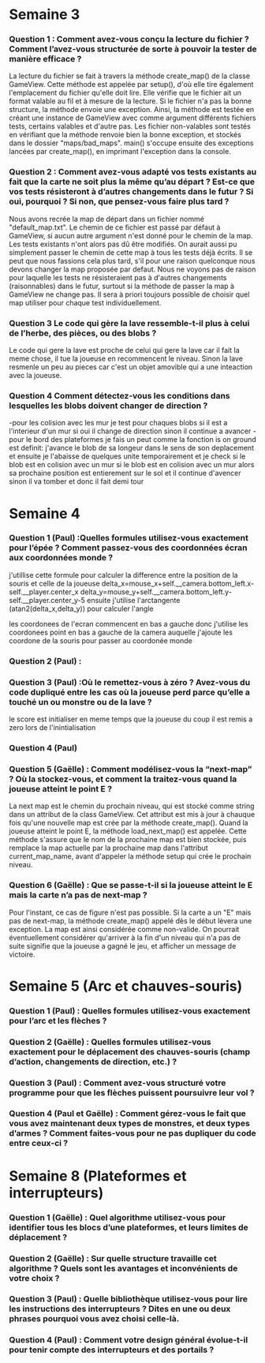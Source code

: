 # Semaine 3

### Question 1 : Comment avez-vous conçu la lecture du fichier ? Comment l’avez-vous structurée de sorte à pouvoir la tester de manière efficace ?

La lecture du fichier se fait à travers la méthode create_map() de la classe GameView. Cette méthode est appelée par setup(), d'où elle tire également l'emplacement du fichier qu'elle doit lire. 
Elle vérifie que le fichier ait un format valable au fil et à mesure de la lecture. Si le fichier n'a pas la bonne structure, la méthode envoie une exception. 
Ainsi, la méthode est testée en créant une instance de GameView avec comme argument différents fichiers tests, certains valables et d'autre pas. Les fichier non-valables sont testés en vérifiant que la méthode renvoie bien la bonne exception, et stockés dans le dossier "maps/bad_maps".
main() s'occupe ensuite des exceptions lancées par create_map(), en imprimant l'exception dans la console.


### Question 2 : Comment avez-vous adapté vos tests existants au fait que la carte ne soit plus la même qu’au départ ? Est-ce que vos tests résisteront à d’autres changements dans le futur ? Si oui, pourquoi ? Si non, que pensez-vous faire plus tard ?

Nous avons recrée la map de départ dans un fichier nommé "default_map.txt". Le chemin de ce fichier est passé par défaut à GameView, si aucun autre argument n'est donné pour le chemin de la map. Les tests existants n'ont alors pas dû être modifiés. On aurait aussi pu simplement passer le chemin de cette map à tous les tests déjà écrits. Il se peut que nous fassions cela plus tard, s'il pour une raison quelconque nous devons changer la map proposée par defaut. Nous ne voyons pas de raison pour laquelle les tests ne résisteraient pas à d'autres changements (raisonnables) dans le futur, surtout si la méthode de passer la map à GameView ne change pas. Il sera à priori toujours possible de choisir quel map utiliser pour chaque test individuellement.

### Question 3 Le code qui gère la lave ressemble-t-il plus à celui de l’herbe, des pièces, ou des blobs ? 
Le code qui gere la lave est proche de celui qui gere la lave car il fait la meme chose, il tue la joueuse en recommencent le niveau.
Sinon la  lave resmenle un peu au pieces car c'est un objet amovible qui a une inteaction avec la joueuse.

### Question 4 Comment détectez-vous les conditions dans lesquelles les blobs doivent changer de direction ?
-pour les colision avec les mur je test pour chaques blobs si il est a l'interieur d'un mur si oui il change de direction sinon il continue a avancer
-pour le bord des plateformes je fais un peut comme la fonction is on ground est definit: j'avance le blob de sa longeur dans le sens de son deplacement et ensuite je l'abaisse de quelques unite temporairement et je check si le blob est en colision avec un mur si le blob est en colision avec un mur alors sa prochaine position est entierement sur le sol et il continue d'avencer  sinon il va tomber et donc il fait demi tour

# Semaine 4

### Question 1 (Paul) :Quelles formules utilisez-vous exactement pour l’épée ? Comment passez-vous des coordonnées écran aux coordonnées monde ?
j'utillise cette formule pour calculer la difference entre la position de la souris et celle de la joueuse
    delta_x=mouse_x+self.__camera.bottom_left.x-self.__player.center_x
    delta_y=mouse_y+self.__camera.bottom_left.y-self.__player.center_y-5
ensuite j'utilise l'arctangente (atan2(delta_x,delta_y)) pour calculer l'angle

les coordonees de l'ecran commencent en bas a gauche donc j'utilise les coordonees point en bas a gauche de la camera auquelle j'ajoute les coordone de la souris pour passer au coordonée monde


### Question 2 (Paul) :



### Question 3 (Paul) :Où le remettez-vous à zéro ? Avez-vous du code dupliqué entre les cas où la joueuse perd parce qu’elle a touché un ou monstre ou de la lave ?
le score est initialiser en meme temps que la joueuse du coup il est remis a zero lors de l'inintialisation


### Question 4 (Paul)



### Question 5 (Gaëlle) : Comment modélisez-vous la “next-map” ? Où la stockez-vous, et comment la traitez-vous quand la joueuse atteint le point E ?

La next map est le chemin du prochain niveau, qui est stocké comme string dans un attribut de la class GameView. Cet attribut est mis à jour à chauque fois qu'une nouvelle map est crée par la méthode create_map(). Quand la joueuse atteint le point E, la méthode load_next_map() est appelée. Cette méthode s'assure que le nom de la prochaine map est bien stockée, puis remplace la map actuelle par la prochaine map dans l'attribut current_map_name, avant d'appeler la méthode setup qui crée le prochain niveau. 

### Question 6 (Gaëlle) : Que se passe-t-il si la joueuse atteint le E mais la carte n’a pas de next-map ?

Pour l'instant, ce cas de figure n'est pas possible. Si la carte a un "E" mais pas de next-map, la méthode create_map() appelé dès le début lèvera une exception. La map est ainsi considérée comme non-valide. On pourrait éventuellement considérer qu'arriver à la fin d'un niveau qui n'a pas de suite signifie que la joueuse a gagné le jeu, et afficher un message de victoire.

# Semaine 5 (Arc et chauves-souris)

### Question 1 (Paul) : Quelles formules utilisez-vous exactement pour l’arc et les flèches ?

### Question 2 (Gaëlle) : Quelles formules utilisez-vous exactement pour le déplacement des chauves-souris (champ d’action, changements de direction, etc.) ?

### Question 3 (Paul) : Comment avez-vous structuré votre programme pour que les flèches puissent poursuivre leur vol ?

### Question 4 (Paul et Gaëlle) : Comment gérez-vous le fait que vous avez maintenant deux types de monstres, et deux types d’armes ? Comment faites-vous pour ne pas dupliquer du code entre ceux-ci ?

# Semaine 8 (Plateformes et interrupteurs)

### Question 1 (Gaëlle) : Quel algorithme utilisez-vous pour identifier tous les blocs d’une plateformes, et leurs limites de déplacement ?

### Question 2 (Gaëlle) : Sur quelle structure travaille cet algorithme ? Quels sont les avantages et inconvénients de votre choix ?

### Question 3 (Paul) : Quelle bibliothèque utilisez-vous pour lire les instructions des interrupteurs ? Dites en une ou deux phrases pourquoi vous avez choisi celle-là.

### Question 4 (Paul) : Comment votre design général évolue-t-il pour tenir compte des interrupteurs et des portails ?